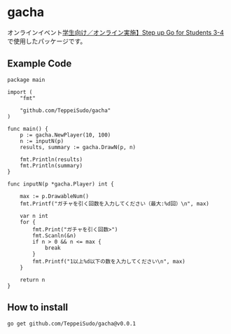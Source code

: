 # gacha

オンラインイベント[学生向け／オンライン実施】Step up Go for Students 3-4](https://mercari.connpass.com/event/213552/?utm_campaign=event_participate_to_follower&utm_source=notifications&utm_medium=twitter)で使用したパッケージです。

## Example Code

```
package main

import (
	"fmt"

	"github.com/TeppeiSudo/gacha"
)

func main() {
	p := gacha.NewPlayer(10, 100)
	n := inputN(p)
	results, summary := gacha.DrawN(p, n)

	fmt.Println(results)
	fmt.Println(summary)
}

func inputN(p *gacha.Player) int {

	max := p.DrawableNum()
	fmt.Printf("ガチャを引く回数を入力してください（最大:%d回）\n", max)

	var n int
	for {
		fmt.Print("ガチャを引く回数>")
		fmt.Scanln(&n)
		if n > 0 && n <= max {
			break
		}
		fmt.Printf("1以上%d以下の数を入力してください\n", max)
	}

	return n
}
```

## How to install

```
go get github.com/TeppeiSudo/gacha@v0.0.1
```